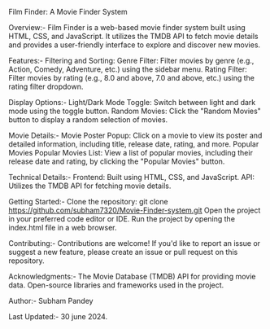 Film Finder: A Movie Finder System

Overview:-
Film Finder is a web-based movie finder system built using HTML, CSS, and JavaScript. It utilizes the TMDB API to fetch movie details and provides a user-friendly interface to explore and discover new movies.

Features:-
Filtering and Sorting:
Genre Filter: Filter movies by genre (e.g., Action, Comedy, Adventure, etc.) using the sidebar menu.
Rating Filter: Filter movies by rating (e.g., 8.0 and above, 7.0 and above, etc.) using the rating filter dropdown.

Display Options:-
Light/Dark Mode Toggle: Switch between light and dark mode using the toggle button.
Random Movies: Click the "Random Movies" button to display a random selection of movies.

Movie Details:-
Movie Poster Popup: Click on a movie to view its poster and detailed information, including title, release date, rating, and more.
Popular Movies
Popular Movies List: View a list of popular movies, including their release date and rating, by clicking the "Popular Movies" button.

Technical Details:-
Frontend: Built using HTML, CSS, and JavaScript.
API: Utilizes the TMDB API for fetching movie details.

Getting Started:-
Clone the repository: git clone https://github.com/subham7320/Movie-Finder-system.git
Open the project in your preferred code editor or IDE.
Run the project by opening the index.html file in a web browser.

Contributing:-
Contributions are welcome! If you'd like to report an issue or suggest a new feature, please create an issue or pull request on this repository.

Acknowledgments:-
The Movie Database (TMDB) API for providing movie data.
Open-source libraries and frameworks used in the project.

Author:-
Subham Pandey

Last Updated:-
30 june 2024.
